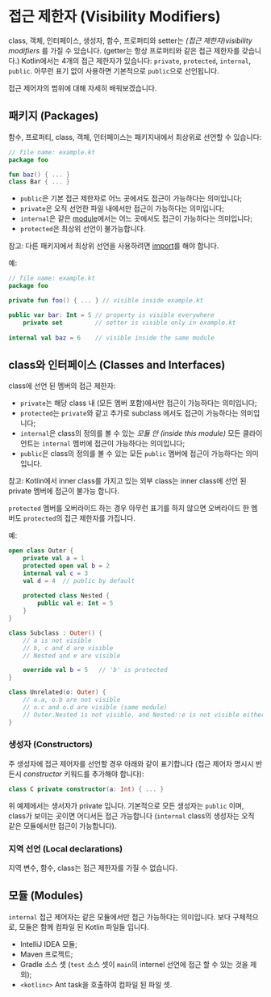 # 접근 제한자 (Visibility Modifiers)

class, 객체, 인터페이스, 생성자, 함수, 프로퍼티와 setter는 _(접근 제한자)visibility modifiers_ 를 가질 수 있습니다.
(getter는 항상 프로퍼티와 같은 접근 제한자를 갖습니다.)
Kotlin에서는 4개의 접근 제한자가 있습니다: `private`, `protected`, `internal`, `public`.
아무런 표기 없이 사용하면 기본적으로 `public`으로 선언됩니다.

접근 제어자의 범위에 대해 자세히 배워보겠습니다.
  
## 패키지 (Packages)
  
함수, 프로퍼티, class, 객체, 인터페이스는 패키지내에서 최상위로 선언할 수 있습니다:

```kotlin
// file name: example.kt
package foo

fun baz() { ... }
class Bar { ... }
```

* `public`은 기본 접근 제한자로 어느 곳에서도 접근이 가능하다는 의미입니다;
* `private`은 오직 선언한 파일 내에서만 접근이 가능하다는 의미입니다;
* `internal`은 같은 [module](http://app.gitbook.com/@bbiguduk/s/kotlin/language-guide/classes-and-objects/visibility-modifiers#modules)에서는 어느 곳에서도 접근이 가능하다는 의미입니다;
* `protected`은 최상위 선언이 불가능합니다.

참고: 다른 패키지에서 최상위 선언을 사용하려면 [import](http://app.gitbook.com/@bbiguduk/s/kotlin/language-guide/basics/import-packages-and-imports#imports)를 해야 합니다.

예:

```kotlin
// file name: example.kt
package foo

private fun foo() { ... } // visible inside example.kt

public var bar: Int = 5 // property is visible everywhere
    private set         // setter is visible only in example.kt
    
internal val baz = 6    // visible inside the same module
```

## class와 인터페이스 (Classes and Interfaces)

class에 선언 된 멤버의 접근 제한자:

* `private`는 해당 class 내 (모든 멤버 포함)에서만 접근이 가능하다는 의미입니다;
* `protected`는 `private`와 같고 추가로 subclass 에서도 접근이 가능하다는 의미입니다;
* `internal`은 class의 정의를 볼 수 있는 *모듈 안 (inside this module)* 모든 클라이언트는 `internal` 멤버에 접근이 가능하다는 의미입니다;
* `public`은 class의 정의를 볼 수 있는 모든 `public` 멤버에 접근이 가능하다는 의미입니다.

참고: Kotlin에서 inner class를 가지고 있는 외부 class는 inner class에 선언 된 private 멤버에 접근이 불가능 합니다.

`protected` 멤버를 오버라이드 하는 경우 아무런 표기를 하지 않으면 오버라이드 한 멤버도 `protected`의 접근 제한자를 가집니다.

예: 

```kotlin
open class Outer {
    private val a = 1
    protected open val b = 2
    internal val c = 3
    val d = 4  // public by default
    
    protected class Nested {
        public val e: Int = 5
    }
}

class Subclass : Outer() {
    // a is not visible
    // b, c and d are visible
    // Nested and e are visible

    override val b = 5   // 'b' is protected
}

class Unrelated(o: Outer) {
    // o.a, o.b are not visible
    // o.c and o.d are visible (same module)
    // Outer.Nested is not visible, and Nested::e is not visible either 
}
```

### 생성자 (Constructors)

주 생성자에 접근 제어자를 선언할 경우 아래와 같이 표기합니다 (접근 제어자 명시시 반든시 *constructor* 키워드를 추가해야 합니다):

```kotlin
class C private constructor(a: Int) { ... }
```

위 예제에서는 생서자가 private 입니다. 기본적으로 모든 생성자는 `public` 이며, class가 보이는 곳이면 어디서든 접근 가능합니다 (`internal` class의 생성자는 오직 같은 모듈에서만 접근이 가능합니다).
     
### 지역 선언 (Local declarations)
     
지역 변수, 함수, class는 접근 제한자를 가질 수 없습니다.


## 모듈 (Modules)

`internal` 접근 제어자는 같은 모듈에서만 접근 가능하다는 의미입니다. 보다 구체적으로, 모듈은 함께 컴파일 된 Kotlin 파일들 입니다.

  * IntelliJ IDEA 모듈;
  * Maven 프로젝트;
  * Gradle 소스 셋 (`test` 소스 셋이 `main`의 internel 선언에 접근 할 수 있는 것을 제외);
  * `<kotlinc>` Ant task을 호출하여 컴파일 된 파일 셋.